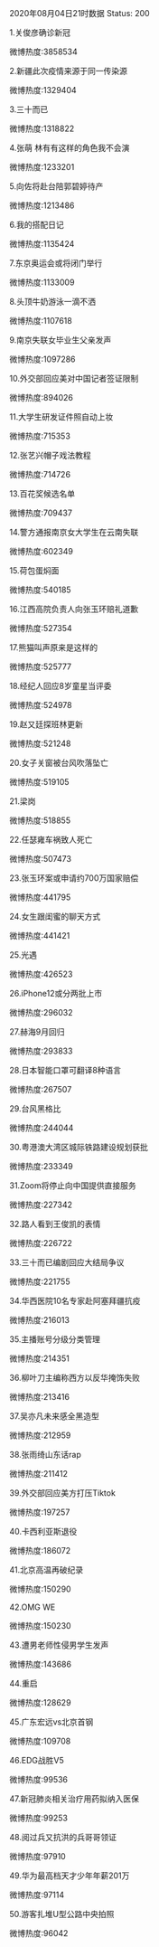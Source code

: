 2020年08月04日21时数据
Status: 200

1.关俊彦确诊新冠

微博热度:3858534

2.新疆此次疫情来源于同一传染源

微博热度:1329404

3.三十而已

微博热度:1318822

4.张萌 林有有这样的角色我不会演

微博热度:1233201

5.向佐将赴台陪郭碧婷待产

微博热度:1213486

6.我的搭配日记

微博热度:1135424

7.东京奥运会或将闭门举行

微博热度:1133009

8.头顶牛奶游泳一滴不洒

微博热度:1107618

9.南京失联女毕业生父亲发声

微博热度:1097286

10.外交部回应美对中国记者签证限制

微博热度:894026

11.大学生研发证件照自动上妆

微博热度:715353

12.张艺兴帽子戏法教程

微博热度:714726

13.百花奖候选名单

微博热度:709437

14.警方通报南京女大学生在云南失联

微博热度:602349

15.荷包蛋焖面

微博热度:540185

16.江西高院负责人向张玉环赔礼道歉

微博热度:527354

17.熊猫叫声原来是这样的

微博热度:525777

18.经纪人回应8岁童星当评委

微博热度:524978

19.赵又廷探班林更新

微博热度:521248

20.女子关窗被台风吹落坠亡

微博热度:519105

21.梁岗

微博热度:518855

22.任瑟雍车祸致人死亡

微博热度:507473

23.张玉环案或申请约700万国家赔偿

微博热度:441795

24.女生跟闺蜜的聊天方式

微博热度:441421

25.光遇

微博热度:426523

26.iPhone12或分两批上市

微博热度:296032

27.赫海9月回归

微博热度:293833

28.日本智能口罩可翻译8种语言

微博热度:267507

29.台风黑格比

微博热度:244044

30.粤港澳大湾区城际铁路建设规划获批

微博热度:233349

31.Zoom将停止向中国提供直接服务

微博热度:227342

32.路人看到王俊凯的表情

微博热度:226722

33.三十而已编剧回应大结局争议

微博热度:221755

34.华西医院10名专家赴阿塞拜疆抗疫

微博热度:216013

35.主播账号分级分类管理

微博热度:214351

36.柳叶刀主编称西方以反华掩饰失败

微博热度:213416

37.吴亦凡未来感全黑造型

微博热度:212959

38.张雨绮山东话rap

微博热度:211412

39.外交部回应美方打压Tiktok

微博热度:197257

40.卡西利亚斯退役

微博热度:186072

41.北京高温再破纪录

微博热度:150290

42.OMG WE

微博热度:150230

43.遭男老师性侵男学生发声

微博热度:143686

44.重启

微博热度:128629

45.广东宏远vs北京首钢

微博热度:109708

46.EDG战胜V5

微博热度:99536

47.新冠肺炎相关治疗用药拟纳入医保

微博热度:99253

48.阅过兵又抗洪的兵哥哥领证

微博热度:97910

49.华为最高档天才少年年薪201万

微博热度:97114

50.游客扎堆U型公路中央拍照

微博热度:96042

